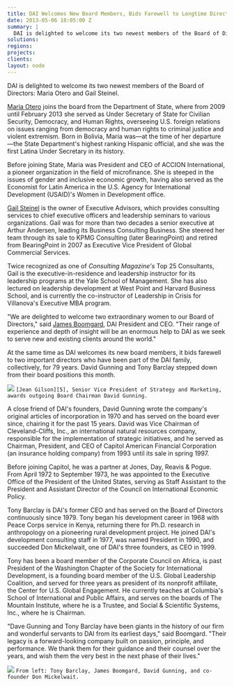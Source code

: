 ```yaml
---
title: DAI Welcomes New Board Members, Bids Farewell to Longtime Directors
date: 2013-05-06 18:05:00 Z
summary: |
  DAI is delighted to welcome its two newest members of the Board of Directors: Maria Otero and Gail Steinel.
solutions:
regions:
projects:
clients:
layout: node
---
```

DAI is delighted to welcome its two newest members of the Board of Directors: Maria Otero and Gail Steinel.

[Maria Otero][1] joins the board from the Department of State, where from 2009 until February 2013 she served as Under Secretary of State for Civilian Security, Democracy, and Human Rights, overseeing U.S. foreign relations on issues ranging from democracy and human rights to criminal justice and violent extremism. Born in Bolivia, Maria was—at the time of her departure—the State Department's highest ranking Hispanic official, and she was the first Latina Under Secretary in its history.

Before joining State, Maria was President and CEO of ACCION International, a pioneer organization in the field of microfinance. She is steeped in the issues of gender and inclusive economic growth, having also served as the Economist for Latin America in the U.S. Agency for International Development (USAID)'s Women in Development office.

[Gail Steinel][2] is the owner of Executive Advisors, which provides consulting services to chief executive officers and leadership seminars to various organizations. Gail was for more than two decades a senior executive at Arthur Andersen, leading its Business Consulting Business. She steered her team through its sale to KPMG Consulting (later BearingPoint) and retired from BearingPoint in 2007 as Executive Vice President of Global Commercial Services.

Twice recognized as one of _Consulting Magazine's_ Top 25 Consultants, Gail is the executive-in-residence and leadership instructor for its leadership programs at the Yale School of Management. She has also lectured on leadership development at West Point and Harvard Business School, and is currently the co-instructor of Leadership in Crisis for Villanova's Executive MBA program.

"We are delighted to welcome two extraordinary women to our Board of Directors," said [James Boomgard][3], DAI President and CEO. "Their range of experience and depth of insight will be an enormous help to DAI as we seek to serve new and existing clients around the world."

At the same time as DAI welcomes its new board members, it bids farewell to two important directors who have been part of the DAI family, collectively, for 79 years. David Gunning and Tony Barclay stepped down from their board positions this month.

![][4]
`[Jean Gilson][5], Senior Vice President of Strategy and Marketing, awards outgoing Board Chairman David Gunning.`

A close friend of DAI's founders, David Gunning wrote the company's original articles of incorporation in 1970 and has served on the board ever since, chairing it for the past 15 years. David was Vice Chairman of Cleveland-Cliffs, Inc., an international natural resources company, responsible for the implementation of strategic initiatives, and he served as Chairman, President, and CEO of Capitol American Financial Corporation (an insurance holding company) from 1993 until its sale in spring 1997.

Before joining Capitol, he was a partner at Jones, Day, Reavis & Pogue. From April 1972 to September 1973, he was appointed to the Executive Office of the President of the United States, serving as Staff Assistant to the President and Assistant Director of the Council on International Economic Policy.

Tony Barclay is DAI's former CEO and has served on the Board of Directors continuously since 1979. Tony began his development career in 1968 with Peace Corps service in Kenya, returning there for Ph.D. research in anthropology on a pioneering rural development project. He joined DAI's development consulting staff in 1977, was named President in 1990, and succeeded Don Mickelwait, one of DAI's three founders, as CEO in 1999.  

Tony has been a board member of the Corporate Council on Africa, is past President of the Washington Chapter of the Society for International Development, is a founding board member of the U.S. Global Leadership Coalition, and served for three years as president of its nonprofit affiliate, the Center for U.S. Global Engagement. He currently teaches at Columbia's School of International and Public Affairs, and serves on the boards of The Mountain Institute, where he is a Trustee, and Social & Scientific Systems, Inc., where he is Chairman.

"Dave Gunning and Tony Barclay have been giants in the history of our firm and wonderful servants to DAI from its earliest days," said Boomgard. "Their legacy is a forward-looking company built on passion, principle, and performance. We thank them for their guidance and their counsel over the years, and wish them the very best in the next phase of their lives."

![][6]
`From left: Tony Barclay, James Boomgard, David Gunning, and co-founder Don Mickelwait.`

[1]: /who-we-are/board/maria-otero
[2]: /who-we-are/board/gail-steinel
[3]: /who-we-are/leadership/james-boomgard
[4]: /assets/images/news/DAIboard2.jpg
[5]: /who-we-are/leadership/jean-gilson
[6]: /assets/images/news/DAIBoard1.jpg
